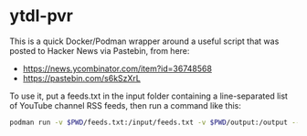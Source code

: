 # ytdl-pvr
This is a quick Docker/Podman wrapper around a useful script that was posted to Hacker News via Pastebin, from here:

- https://news.ycombinator.com/item?id=36748568
- https://pastebin.com/s6kSzXrL

To use it, put a feeds.txt in the input folder containing a line-separated list of YouTube channel RSS feeds, then run a command like this:

```sh
podman run -v $PWD/feeds.txt:/input/feeds.txt -v $PWD/output:/output --rm -it $(podman build -q .)
```